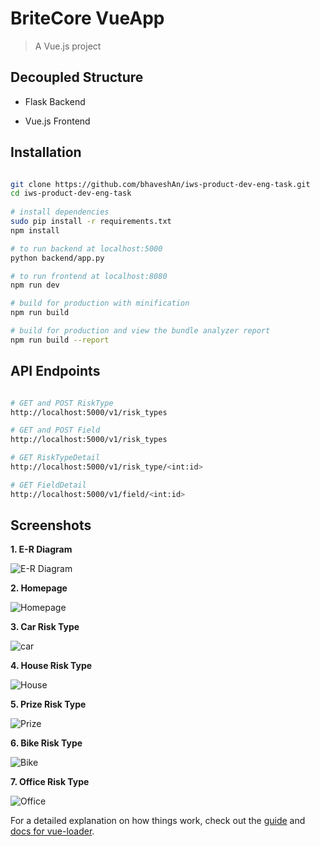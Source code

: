 # BriteCore VueApp

> A Vue.js project

## Decoupled Structure

- Flask Backend

- Vue.js Frontend

## Installation
 
``` bash

git clone https://github.com/bhaveshAn/iws-product-dev-eng-task.git
cd iws-product-dev-eng-task
 
# install dependencies
sudo pip install -r requirements.txt
npm install

# to run backend at localhost:5000
python backend/app.py

# to run frontend at localhost:8080
npm run dev

# build for production with minification
npm run build

# build for production and view the bundle analyzer report
npm run build --report
```

## API Endpoints
``` bash

# GET and POST RiskType
http://localhost:5000/v1/risk_types

# GET and POST Field
http://localhost:5000/v1/risk_types

# GET RiskTypeDetail
http://localhost:5000/v1/risk_type/<int:id>

# GET FieldDetail
http://localhost:5000/v1/field/<int:id>
```

## Screenshots

**1. E-R Diagram**

![E-R Diagram](https://image.ibb.co/ePKKWH/E_R_diagram.png)

**2. Homepage**

![Homepage](https://image.ibb.co/d184Fc/homepage.png)

**3. Car Risk Type**

![car](https://image.ibb.co/iUhpWH/car.png)

**4. House Risk Type**

![House](https://image.ibb.co/cN7v5c/house.png)

**5. Prize Risk Type**

![Prize](https://image.ibb.co/bJhZyx/prize.png)

**6. Bike Risk Type**

![Bike](https://image.ibb.co/mr7jyx/bike.png)

**7. Office Risk Type**

![Office](https://image.ibb.co/bXFq5c/office.png)

For a detailed explanation on how things work, check out the [guide](http://vuejs-templates.github.io/webpack/) and [docs for vue-loader](http://vuejs.github.io/vue-loader).
